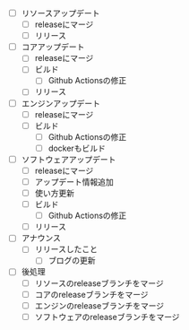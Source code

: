 - [ ] リソースアップデート
  - [ ] releaseにマージ
  - [ ] リリース
- [ ] コアアップデート
  - [ ] releaseにマージ
  - [ ] ビルド
    - [ ] Github Actionsの修正
  - [ ] リリース
- [ ] エンジンアップデート
  - [ ] releaseにマージ
  - [ ] ビルド
    - [ ] Github Actionsの修正
    - [ ] dockerもビルド
- [ ] ソフトウェアアップデート
  - [ ] releaseにマージ
  - [ ] アップデート情報追加
  - [ ] 使い方更新
  - [ ] ビルド
    - [ ] Github Actionsの修正
  - [ ] リリース
- [ ] アナウンス
  - [ ] リリースしたこと
    - [ ] ブログの更新
- [ ] 後処理
  - [ ] リソースのreleaseブランチをマージ
  - [ ] コアのreleaseブランチをマージ
  - [ ] エンジンのreleaseブランチをマージ
  - [ ] ソフトウェアのreleaseブランチをマージ
